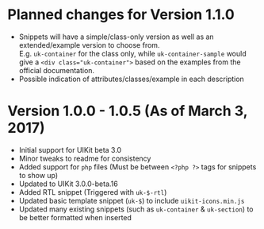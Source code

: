 # Planned changes for Version 1.1.0
* Snippets will have a simple/class-only version as well as an extended/example version to choose from. <br /> E.g. `uk-container` for the class only, while `uk-container-sample` would give a `<div class="uk-container">` based on the examples from the official documentation.
* Possible indication of attributes/classes/example in each description

# Version 1.0.0 - 1.0.5 (As of March 3, 2017)
* Initial support for UIKit beta 3.0
* Minor tweaks to readme for consistency
* Added support for `php` files (Must be between `<?php ?>` tags for snippets to show up)
* Updated to UIKit 3.0.0-beta.16
* Added RTL snippet (Triggered with `uk-$-rtl`)
* Updated basic template snippet (`uk-$`) to include `uikit-icons.min.js`
* Updated many existing snippets (such as `uk-container` & `uk-section`) to be better formatted when inserted